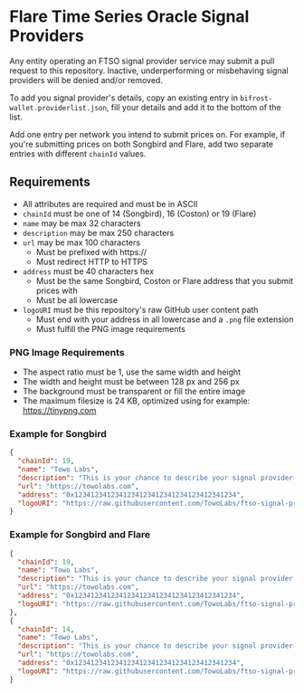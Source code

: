 # Flare Time Series Oracle Signal Providers

Any entity operating an FTSO signal provider service may submit a pull request to this repository. Inactive, underperforming or misbehaving signal providers will be denied and/or removed. 

To add you signal provider's details, copy an existing entry in `bifrost-wallet.providerlist.json`, fill your details and add it to the bottom of the list. 

Add one entry per network you intend to submit prices on. For example, if you're submitting prices on both Songbird and Flare, add two separate entries with different `chainId` values.

## Requirements
* All attributes are required and must be in ASCII
* `chainId` must be one of 14 (Songbird), 16 (Coston) or 19 (Flare)
* `name` may be max 32 characters
* `description` may be max 250 characters
* `url` may be max 100 characters
    * Must be prefixed with https://
    * Must redirect HTTP to HTTPS
* `address` must be 40 characters hex
    * Must be the same Songbird, Coston or Flare address that you submit prices with
    * Must be all lowercase
* `logoURI` must be this repository's raw GitHub user content path
  * Must end with your address in all lowercase and a `.png` file extension
  * Must fulfill the PNG image requirements

### PNG Image Requirements
* The aspect ratio must be 1, use the same width and height
* The width and height must be between 128 px and 256 px
* The background must be transparent or fill the entire image
* The maximum filesize is 24 KB, optimized using for example: https://tinypng.com

### Example for Songbird

```json
{
  "chainId": 19,
  "name": "Towo Labs",
  "description": "This is your chance to describe your signal provider service. Try to highlight your unique selling points and why users should delegate to your service. Your description may be no longer than 250 characters. Shorter is better.",
  "url": "https://towolabs.com",
  "address": "0x1234123412341234123412341234123412341234",
  "logoURI": "https://raw.githubusercontent.com/TowoLabs/ftso-signal-providers/master/assets/0x1234123412341234123412341234123412341234.png"
}
```

### Example for Songbird and Flare

```json
{
  "chainId": 19,
  "name": "Towo Labs",
  "description": "This is your chance to describe your signal provider service. Try to highlight your unique selling points and why users should delegate to your service. Your description may be no longer than 250 characters. Shorter is better.",
  "url": "https://towolabs.com",
  "address": "0x1234123412341234123412341234123412341234",
  "logoURI": "https://raw.githubusercontent.com/TowoLabs/ftso-signal-providers/master/assets/0x1234123412341234123412341234123412341234.png"
},
{
  "chainId": 14,
  "name": "Towo Labs",
  "description": "This is your chance to describe your signal provider service. Try to highlight your unique selling points and why users should delegate to your service. Your description may be no longer than 250 characters. Shorter is better.",
  "url": "https://towolabs.com",
  "address": "0x1234123412341234123412341234123412341234",
  "logoURI": "https://raw.githubusercontent.com/TowoLabs/ftso-signal-providers/master/assets/0x1234123412341234123412341234123412341234.png"
}
```